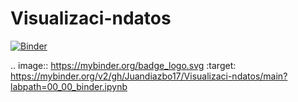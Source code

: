 # Visualizaci-ndatos
[![Binder](https://mybinder.org/badge_logo.svg)](https://mybinder.org/v2/gh/Juandiazbo17/Visualizaci-ndatos/main?labpath=00_00_binder.ipynb)

.. image:: https://mybinder.org/badge_logo.svg
 :target: https://mybinder.org/v2/gh/Juandiazbo17/Visualizaci-ndatos/main?labpath=00_00_binder.ipynb
 
